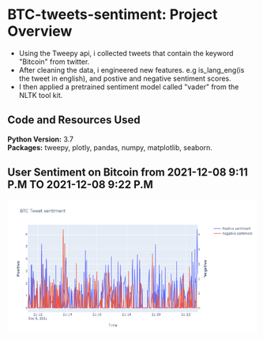 # BTC-tweets-sentiment: Project Overview 
* Using the Tweepy api, i collected tweets that contain the keyword "Bitcoin" from twitter.
* After cleaning the data, i engineered new features. e.g is_lang_eng(is the tweet in english), and postive and negative sentiment scores.
* I then applied a pretrained sentiment model called "vader" from the NLTK tool kit.

## Code and Resources Used 
**Python Version:** 3.7  
**Packages:** tweepy, plotly, pandas, numpy, matplotlib, seaborn.

## User Sentiment on Bitcoin from 2021-12-08 9:11 P.M TO 2021-12-08 9:22 P.M
![alt text](https://github.com/johnmunachi22/BTC-tweets-sentiment/blob/main/newplot.png)

